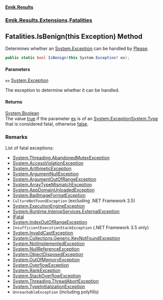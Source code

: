 #### [Emik.Results](index.md 'index')
### [Emik.Results.Extensions](Emik.Results.Extensions.md 'Emik.Results.Extensions').[Fatalities](Fatalities.md 'Emik.Results.Extensions.Fatalities')

## Fatalities.IsBenign(this Exception) Method

Determines whether an [System.Exception](https://docs.microsoft.com/en-us/dotnet/api/System.Exception 'System.Exception') can be handled by [Please](Please.md 'Emik.Results.Please').

```csharp
public static bool IsBenign(this System.Exception? ex);
```
#### Parameters

<a name='Emik.Results.Extensions.Fatalities.IsBenign(thisSystem.Exception).ex'></a>

`ex` [System.Exception](https://docs.microsoft.com/en-us/dotnet/api/System.Exception 'System.Exception')

The exception to determine whether it can be handled.

#### Returns
[System.Boolean](https://docs.microsoft.com/en-us/dotnet/api/System.Boolean 'System.Boolean')  
The value [true](https://docs.microsoft.com/en-us/dotnet/csharp/language-reference/builtin-types/bool 'https://docs.microsoft.com/en-us/dotnet/csharp/language-reference/builtin-types/bool') if the parameter [ex](Fatalities.IsBenign.r3GEbHdkWAzFtiWrsM4nIA.md#Emik.Results.Extensions.Fatalities.IsBenign(thisSystem.Exception).ex 'Emik.Results.Extensions.Fatalities.IsBenign(this System.Exception).ex') is of an [System.Exception](https://docs.microsoft.com/en-us/dotnet/api/System.Exception 'System.Exception')[System.Type](https://docs.microsoft.com/en-us/dotnet/api/System.Type 'System.Type') that is considered fatal, otherwise [false](https://docs.microsoft.com/en-us/dotnet/csharp/language-reference/builtin-types/bool 'https://docs.microsoft.com/en-us/dotnet/csharp/language-reference/builtin-types/bool').

### Remarks
  
List of fatal exceptions:  
- [System.Threading.AbandonedMutexException](https://docs.microsoft.com/en-us/dotnet/api/System.Threading.AbandonedMutexException 'System.Threading.AbandonedMutexException')  
- [System.AccessViolationException](https://docs.microsoft.com/en-us/dotnet/api/System.AccessViolationException 'System.AccessViolationException')  
- [System.ArithmeticException](https://docs.microsoft.com/en-us/dotnet/api/System.ArithmeticException 'System.ArithmeticException')  
- [System.ArgumentNullException](https://docs.microsoft.com/en-us/dotnet/api/System.ArgumentNullException 'System.ArgumentNullException')  
- [System.ArgumentOutOfRangeException](https://docs.microsoft.com/en-us/dotnet/api/System.ArgumentOutOfRangeException 'System.ArgumentOutOfRangeException')  
- [System.ArrayTypeMismatchException](https://docs.microsoft.com/en-us/dotnet/api/System.ArrayTypeMismatchException 'System.ArrayTypeMismatchException')  
- [System.AppDomainUnloadedException](https://docs.microsoft.com/en-us/dotnet/api/System.AppDomainUnloadedException 'System.AppDomainUnloadedException')  
- [System.BadImageFormatException](https://docs.microsoft.com/en-us/dotnet/api/System.BadImageFormatException 'System.BadImageFormatException')  
- `CultureNotFoundException` (excluding .NET Framework 3.5)  
- [System.ExecutionEngineException](https://docs.microsoft.com/en-us/dotnet/api/System.ExecutionEngineException 'System.ExecutionEngineException')  
- [System.Runtime.InteropServices.ExternalException](https://docs.microsoft.com/en-us/dotnet/api/System.Runtime.InteropServices.ExternalException 'System.Runtime.InteropServices.ExternalException')  
- [IFatal](IFatal.md 'Emik.Results.IFatal')  
- [System.IndexOutOfRangeException](https://docs.microsoft.com/en-us/dotnet/api/System.IndexOutOfRangeException 'System.IndexOutOfRangeException')  
- `InsufficientExecutionStackException` (.NET Framework 3.5 only)  
- [System.InvalidCastException](https://docs.microsoft.com/en-us/dotnet/api/System.InvalidCastException 'System.InvalidCastException')  
- [System.Collections.Generic.KeyNotFoundException](https://docs.microsoft.com/en-us/dotnet/api/System.Collections.Generic.KeyNotFoundException 'System.Collections.Generic.KeyNotFoundException')  
- [System.NotImplementedException](https://docs.microsoft.com/en-us/dotnet/api/System.NotImplementedException 'System.NotImplementedException')  
- [System.NullReferenceException](https://docs.microsoft.com/en-us/dotnet/api/System.NullReferenceException 'System.NullReferenceException')  
- [System.ObjectDisposedException](https://docs.microsoft.com/en-us/dotnet/api/System.ObjectDisposedException 'System.ObjectDisposedException')  
- [System.OutOfMemoryException](https://docs.microsoft.com/en-us/dotnet/api/System.OutOfMemoryException 'System.OutOfMemoryException')  
- [System.OverflowException](https://docs.microsoft.com/en-us/dotnet/api/System.OverflowException 'System.OverflowException')  
- [System.RankException](https://docs.microsoft.com/en-us/dotnet/api/System.RankException 'System.RankException')  
- [System.StackOverflowException](https://docs.microsoft.com/en-us/dotnet/api/System.StackOverflowException 'System.StackOverflowException')  
- [System.Threading.ThreadAbortException](https://docs.microsoft.com/en-us/dotnet/api/System.Threading.ThreadAbortException 'System.Threading.ThreadAbortException')  
- [System.TypeInitializationException](https://docs.microsoft.com/en-us/dotnet/api/System.TypeInitializationException 'System.TypeInitializationException')  
- `UnreachableException` (including polyfills)